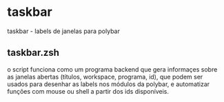 # taskbar
taskbar - labels de janelas para polybar

## taskbar.zsh 
o script funciona como um programa backend que gera informaçes sobre as janelas abertas \(títulos, workspace, programa, id), que podem ser usados para desenhar as labels nos módulos da polybar, e automatizar funções com mouse ou shell a partir dos ids disponíveis.
